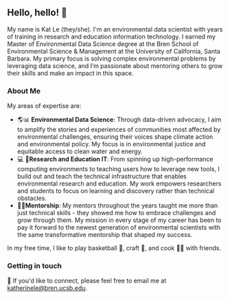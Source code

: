 
## Hello, hello! 👋
My name is Kat Le (they/she). I'm an environmental data scientist with years of training in research and education information technology. I earned my Master of Environmental Data Science degree at the Bren School of Environmental Science & Management at the University of California, Santa Barbara. My primary focus is solving complex environmental problems by leveraging data science, and I’m passionate about mentoring others to grow their skills and make an impact in this space.


### About Me
My areas of expertise are:
- 🌎📊 **Environmental Data Science**: Through data-driven advocacy, I aim to amplify the stories and experiences of communities most affected by environmental challenges, ensuring their voices shape climate action and environmental policy. My focus is in environmental justice and equitable access to clean water and energy.
- 💻 🔧**Research and Education IT**: From spinning up high-performance computing environments to teaching users how to leverage new tools, I build out and teach the technical infrastructure that enables environmental research and education. My work empowers researchers and students to focus on learning and discovery rather than technical obstacles.
- 🌱💡**Mentorship**: My mentors throughout the years taught me more than just technical skills - they showed me how to embrace challenges and grow through them. My mission in every stage of my career has been to pay it forward to the newest generation of environmental scientists with the same transformative mentorship that shaped my success.
  
In my free time, I like to play basketball 🏀, craft 🎨, and cook 🧑‍🍳 with friends.


### Getting in touch
🤝 If you'd like to connect, please feel free to email me at katherinele@bren.ucsb.edu.


